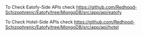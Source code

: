 To Check Eatofy-Side APIs check
https://github.com/Redhood-Schizophrenic/Eatofy/tree/MongoDB/src/app/api/eatofy

To Check Hotel-Side APIs check
https://github.com/Redhood-Schizophrenic/Eatofy/tree/MongoDB/src/app/api/hotel
